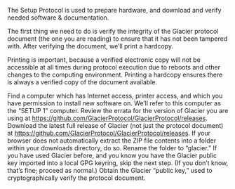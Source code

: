 The Setup Protocol is used to prepare hardware, and download and verify needed software & documentation.

The first thing we need to do is verify the integrity of the Glacier protocol document (the one you are reading) to ensure that it has not been tampered with. After verifying the document, we’ll print a hardcopy.

Printing is important, because a verified electronic copy will not be accessible at all times during protocol execution due to reboots and other changes to the computing environment. Printing a hardcopy ensures there is always a verified copy of the document available.

Find a computer which has Internet access, printer access, and which you have permission to install new software on. We’ll refer to this computer as the “SETUP 1” computer.
Review the errata for the version of Glacier you are using at https://github.com/GlacierProtocol/GlacierProtocol/releases.
Download the latest full release of Glacier (not just the protocol document) at https://github.com/GlacierProtocol/GlacierProtocol/releases.
If your browser does not automatically extract the ZIP file contents into a folder within your downloads directory, do so.
Rename the folder to “glacier.”
If you have used Glacier before, and you know you have the Glacier public key imported into a local GPG keyring, skip the next step. (If you don’t know, that’s fine; proceed as normal.)
Obtain the Glacier “public key,” used to cryptographically verify the protocol document.